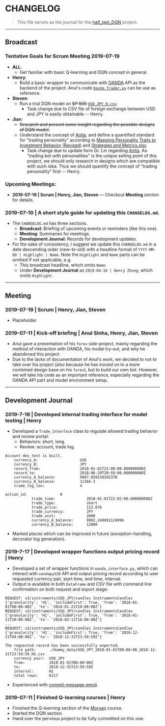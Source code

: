 # CHANGELOG

> This file serves as the journal for the [half_tael_DQN](https://github.com/choH/half_tael_DQN) project.

---
## Broadcast

### Tentative Goals for Scrum Meeting 2019-07-19
* **ALL**:
    * Get familiar with basic Q-learning and DQN concept in general.
* **Henry**:
    * Build a basic wrapper to communicate with [OANDA](https://www.oanda.com/us-en/) API as the backend of the project. Anul's code [`Oanda_Trader.py`](placeholder) can be use as reference.
* **Steven**:
    * Run a trial DQN model on ~~SP 500~~ [`USD_JPY_0.csv`](https://github.com/choH/half_tael_DQN/blob/master/dummy_data/USD_JPY_0.csv).
        * Task change due to CSV file of foreign exchange between USD and JPY is easily obtainable -- Henry.
* **Jian**:
    * ~~Research and present some insight regarding the possible designs of DQN model.~~
    * Understand the concept of [Anita](https://www.graphen.ai/dev/anita/), and define a quantified standard for "trading personality" according to [Mapping Personality Traits to Investment Behavior (Revised)](https://github.com/choH/half_tael_DQN/blob/master/legacy_ref/anita/Mapping%20Personality%20Traits%20to%20Investment%20Behavior%20(Revised).pptx) and [Strategies and Metrics.xlsx](https://github.com/choH/half_tael_DQN/blob/master/legacy_ref/anita/Strategies%20and%20Metrics.xlsx)
        * Task change due to update form Dr. Lin regarding [Anita](https://www.graphen.ai/dev/anita/). As "trading bot with personalities" is the unique selling point of this project, we should only research in designs which are compatible with such idea. Thus we should quantify the concept of "trading personality" first -- Henry.

### Upcoming Meetings:
* **2019-07-19 | Scrum | Henry, Jian, Steven** — Checkout **Meeting** section for details.


### 2019-07-10 | A short style guide for updating this `CHANGELOG.md`.
* The `CHANGELOG.md` has three sections.
    * **Broadcast**: Briefing of upcoming events or reminders (like this one).
    * **Meeting**: Summaries for meetings.
    * **Development Journal**: Records for development updates.
* For the sake of consistency, I suggest we update this `CHANGELOG.md` in a date descending order (new-to-old) with a headline format of `YYYY-MM-DD | Highlight | Name`. Note the `Highlight` and `Name` parts can be omitted if not applicable, e.g.
    * This broadcast headline, which omits `Name`.
    * Under **Development Journal** as `2019-04-10 | Henry Zhong`, which omits `Highlight`.

---
## Meeting

### 2019-07-19 | Scrum | Henry, Jian, Steven
* Placeholder



### 2019-07-11 | Kick-off briefing | Anul Sinha, Henry, Jian, Steven
* Anul gave a presentation of his `forex` side-project, mainly regarding the method of interaction with OANDA, his model try-out, and why he abandoned this project.
* Due to the lacks of documentation of Anul's work, we decided to not to take over his project (also because he has moved on to a more combined design base on his `forex`), but to build our own bot. However, we will take his code as an important reference, especially regarding the OANDA API part and model environment setup.

---
## Development Journal

### 2019-7-18 | Developed internal trading interface for model testing | Henry
* Developed a `Trade_Interface` class to regulate allowed trading behavior and review portal:
    * Behaviors: short, long.
    * Review: account, trade log.

```
Account dev_test is built.
	currency_A:                   USD
	currency_B:                   JPY
	record_from:                  2018-01-01T22:00:00.000000000Z
	record_to:                    2018-06-29T20:59:00.000000000Z
	currency_A_balance:           9987.859210202378
	currency_B_balance:           11364.3
	trade_log_len:                4
```
```
action_id:               0
			trade_time:              2018-01-01T22:02:00.000000000Z
			trade_type:              short
			trade_price:             112.676
			trade_currency:          JPY
			trade_unit:              2000
			currency_A_balance:      9982.249991124996
			currency_B_balance:      12000
```
* Marked places which can be improved in future (exception-handling, decorator log generation).

### 2019-7-17 | Developed wrapper functions output pricing record | Henry
* Developed a set of wrapper functions in `oanda_interface.py`, which can interact with `oandapyV20` API and output pricing record according to user requested currency pair, start time, end time, interval.
* Output is available in both `DataFrame` and CSV file with command line confirmation on both request and export stage:

```
REQUEST: v3/instruments/USD_JPY/candles InstrumentsCandles {'granularity': 'H1', 'includeFirst': True, 'from': '2018-01-01T00:00:00Z', 'to': '2018-01-21T20:00:00Z'}
REQUEST: v3/instruments/USD_JPY/candles InstrumentsCandles {'granularity': 'H1', 'includeFirst': True, 'from': '2018-01-21T20:00:00Z', 'to': '2018-02-11T16:00:00Z'}
...
REQUEST: v3/instruments/USD_JPY/candles InstrumentsCandles {'granularity': 'H1', 'includeFirst': True, 'from': '2018-12-21T04:00:00Z', 'to': '2018-12-31T23:59:59Z'}
```
```
The requested record has been successfully exported.
	file path:      ./dummy_data/USD_JPY_2018-01-01T00:00:00_2018-12-31T23:59:59_H1.csv
	currency pair:  USD_JPY
	from:           2018-01-01T00:00:00Z
	to:             2018-12-31T23:59:59Z
	interval:       H1
	total rows:     6217
```


* Experienced with [commit-message-emoji](https://github.com/dannyfritz/commit-message-emoji).

### 2019-07-11 | Finished Q-learning courses | Henry
* Finished the *Q-learning* section of the [Morvan](https://morvanzhou.github.io/tutorials/machine-learning/reinforcement-learning/) course.
* Started the DQN section.
* Hand over the pervious project to be fully committed on this one.
